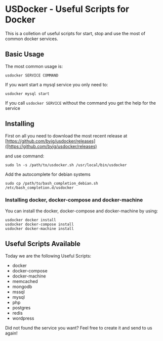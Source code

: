 # USDocker - Useful Scripts for Docker

This is a colletion of useful scripts for start, stop and use the most of common docker services. 

## Basic Usage

The most common usage is:

```
usdocker SERVICE COMMAND
```

If you want start a mysql service you only need to:

```
usdocker mysql start
```

If you call `usdocker SERVICE` without the command you get the help for the service

## Installing

First on all you need to download the most recent release at [https://github.com/byjg/usdocker/releases]([https://github.com/byjg/usdocker/releases)

and use command:

```
sudo ln -s /path/to/usdocker.sh /usr/local/bin/usdocker
```

Add the autocomplete for debian systems

```
sudo cp /path/to/bash_completion_debian.sh /etc/bash_completion.d/usdocker
```


### Installing docker, docker-compose and docker-machine

You can install the docker, docker-compose and docker-machine by using:

```
usdocker docker install
usdocker docker-compose install
usdocker docker-machine install
```

## Useful Scripts Available

Today we are the following Useful Scripts:
- docker
- docker-compose
- docker-machine
- memcached
- mongodb
- mssql
- mysql
- php
- postgres
- redis
- wordpress

Did not found the service you want? Feel free to create it and send to us again!

